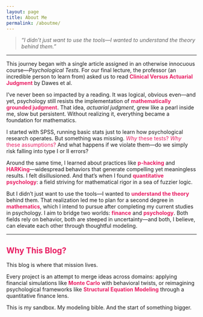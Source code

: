 ```yaml
---
layout: page
title: About Me
permalink: /aboutme/
---
```


> *“I didn’t just want to use the tools—I wanted to understand the theory behind them.”*

---

This journey began with a single article assigned in an otherwise innocuous course—<em>Psychological Tests</em>. For our final lecture, the professor (an incredible person to learn from) asked us to read <strong style="color:#e91e63;">Clinical Versus Actuarial Judgment</strong> by Dawes et al.

I’ve never been so impacted by a reading. It was logical, obvious even—and yet, psychology still resists the implementation of <strong style="color:#e91e63;">mathematically grounded judgment</strong>. That idea, <em>actuarial judgment</em>, grew like a pearl inside me, slow but persistent. Without realizing it, everything became a foundation for mathematics.

I started with SPSS, running basic stats just to learn how psychological research operates. But something was missing. <span style="color:#e91e63;"><em>Why</em> these tests? <em>Why</em> these assumptions?</span> And what happens if we violate them—do we simply risk falling into type I or II errors?

Around the same time, I learned about practices like <strong style="color:#e91e63;">p-hacking</strong> and <strong style="color:#e91e63;">HARKing</strong>—widespread behaviors that generate compelling yet meaningless results. I felt disillusioned. And that’s when I found <strong style="color:#e91e63;">quantitative psychology</strong>: a field striving for mathematical rigor in a sea of fuzzier logic.

But I didn’t just want to use the tools—I wanted to <strong style="color:#e91e63;">understand the theory</strong> behind them. That realization led me to plan for a second degree in <strong style="color:#e91e63;">mathematics</strong>, which I intend to pursue after completing my current studies in psychology. I aim to bridge two worlds: <strong style="color:#e91e63;">finance</strong> and <strong style="color:#e91e63;">psychology</strong>. Both fields rely on behavior, both are steeped in uncertainty—and both, I believe, can elevate each other through thoughtful modeling.

---

## <span style="color:#e91e63;">Why This Blog?</span>

This blog is where that mission lives.

Every project is an attempt to merge ideas across domains: applying financial simulations like <strong style="color:#e91e63;">Monte Carlo</strong> with behavioral twists, or reimagining psychological frameworks like <strong style="color:#e91e63;">Structural Equation Modeling</strong> through a quantitative finance lens.

This is my sandbox. My modeling bible. And the start of something bigger.
